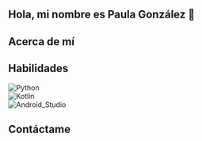 ## Hola, mi nombre es Paula González 👋


## Acerca de mí


## Habilidades

![Python](https://img.shields.io/badge/Python-3DDC84?style=for-the-badge&logo=python&logoColor=white&labelColor=blue)</br>
![Kotlin](https://img.shields.io/badge/Kotlin-0095D5?style=for-the-badge&logo=kotlin&logoColor=white&labelColor=101010)</br>
![Android_Studio](https://img.shields.io/badge/Android_Studio-3DDC84?style=for-the-badge&logo=android-studio&logoColor=white&labelColor=101010)</br>


## Contáctame
